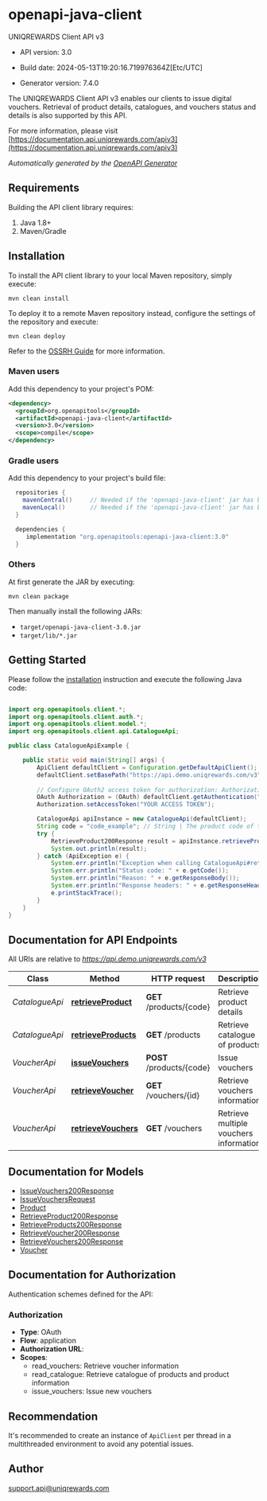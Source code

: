 # openapi-java-client

UNIQREWARDS Client API v3

- API version: 3.0

- Build date: 2024-05-13T19:20:16.719976364Z[Etc/UTC]

- Generator version: 7.4.0

The UNIQREWARDS Client API v3 enables our clients to issue digital vouchers. Retrieval of product details, catalogues, and vouchers status and details is also supported by this API.

  For more information, please visit [https://documentation.api.uniqrewards.com/apiv3](https://documentation.api.uniqrewards.com/apiv3)

*Automatically generated by the [OpenAPI Generator](https://openapi-generator.tech)*

## Requirements

Building the API client library requires:

1. Java 1.8+
2. Maven/Gradle

## Installation

To install the API client library to your local Maven repository, simply execute:

```shell
mvn clean install
```

To deploy it to a remote Maven repository instead, configure the settings of the repository and execute:

```shell
mvn clean deploy
```

Refer to the [OSSRH Guide](http://central.sonatype.org/pages/ossrh-guide.html) for more information.

### Maven users

Add this dependency to your project's POM:

```xml
<dependency>
  <groupId>org.openapitools</groupId>
  <artifactId>openapi-java-client</artifactId>
  <version>3.0</version>
  <scope>compile</scope>
</dependency>
```

### Gradle users

Add this dependency to your project's build file:

```groovy
  repositories {
    mavenCentral()     // Needed if the 'openapi-java-client' jar has been published to maven central.
    mavenLocal()       // Needed if the 'openapi-java-client' jar has been published to the local maven repo.
  }

  dependencies {
     implementation "org.openapitools:openapi-java-client:3.0"
  }
```

### Others

At first generate the JAR by executing:

```shell
mvn clean package
```

Then manually install the following JARs:

- `target/openapi-java-client-3.0.jar`
- `target/lib/*.jar`

## Getting Started

Please follow the [installation](#installation) instruction and execute the following Java code:

```java

import org.openapitools.client.*;
import org.openapitools.client.auth.*;
import org.openapitools.client.model.*;
import org.openapitools.client.api.CatalogueApi;

public class CatalogueApiExample {

    public static void main(String[] args) {
        ApiClient defaultClient = Configuration.getDefaultApiClient();
        defaultClient.setBasePath("https://api.demo.uniqrewards.com/v3");
        
        // Configure OAuth2 access token for authorization: Authorization
        OAuth Authorization = (OAuth) defaultClient.getAuthentication("Authorization");
        Authorization.setAccessToken("YOUR ACCESS TOKEN");

        CatalogueApi apiInstance = new CatalogueApi(defaultClient);
        String code = "code_example"; // String | The product code of the product object to be retrieved.
        try {
            RetrieveProduct200Response result = apiInstance.retrieveProduct(code);
            System.out.println(result);
        } catch (ApiException e) {
            System.err.println("Exception when calling CatalogueApi#retrieveProduct");
            System.err.println("Status code: " + e.getCode());
            System.err.println("Reason: " + e.getResponseBody());
            System.err.println("Response headers: " + e.getResponseHeaders());
            e.printStackTrace();
        }
    }
}

```

## Documentation for API Endpoints

All URIs are relative to *https://api.demo.uniqrewards.com/v3*

Class | Method | HTTP request | Description
------------ | ------------- | ------------- | -------------
*CatalogueApi* | [**retrieveProduct**](docs/CatalogueApi.md#retrieveProduct) | **GET** /products/{code} | Retrieve product details
*CatalogueApi* | [**retrieveProducts**](docs/CatalogueApi.md#retrieveProducts) | **GET** /products | Retrieve catalogue of products
*VoucherApi* | [**issueVouchers**](docs/VoucherApi.md#issueVouchers) | **POST** /products/{code} | Issue vouchers
*VoucherApi* | [**retrieveVoucher**](docs/VoucherApi.md#retrieveVoucher) | **GET** /vouchers/{id} | Retrieve vouchers information
*VoucherApi* | [**retrieveVouchers**](docs/VoucherApi.md#retrieveVouchers) | **GET** /vouchers | Retrieve multiple vouchers information


## Documentation for Models

 - [IssueVouchers200Response](docs/IssueVouchers200Response.md)
 - [IssueVouchersRequest](docs/IssueVouchersRequest.md)
 - [Product](docs/Product.md)
 - [RetrieveProduct200Response](docs/RetrieveProduct200Response.md)
 - [RetrieveProducts200Response](docs/RetrieveProducts200Response.md)
 - [RetrieveVoucher200Response](docs/RetrieveVoucher200Response.md)
 - [RetrieveVouchers200Response](docs/RetrieveVouchers200Response.md)
 - [Voucher](docs/Voucher.md)


<a id="documentation-for-authorization"></a>
## Documentation for Authorization


Authentication schemes defined for the API:
<a id="Authorization"></a>
### Authorization


- **Type**: OAuth
- **Flow**: application
- **Authorization URL**: 
- **Scopes**: 
  - read_vouchers: Retrieve voucher information
  - read_catalogue: Retrieve catalogue of products and product information
  - issue_vouchers: Issue new vouchers


## Recommendation

It's recommended to create an instance of `ApiClient` per thread in a multithreaded environment to avoid any potential issues.

## Author

support.api@uniqrewards.com

